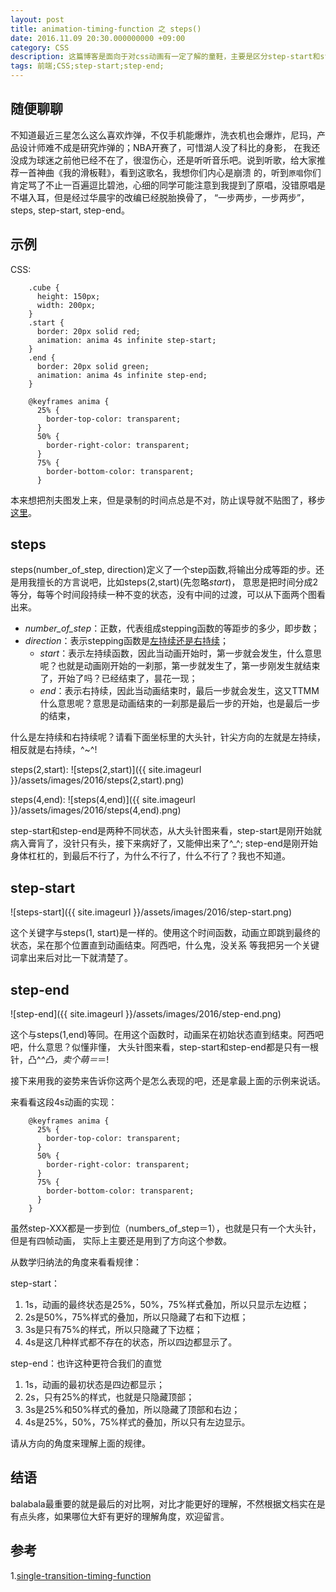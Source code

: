 ```yaml
---
layout: post
title: animation-timing-function 之 steps()
date: 2016.11.09 20:30.000000000 +09:00
category: CSS
description: 这篇博客是面向于对css动画有一定了解的童鞋，主要是区分step-start和step-end.
tags: 前端;CSS;step-start;step-end;
---
```


## 随便聊聊

不知道最近三星怎么这么喜欢炸弹，不仅手机能爆炸，洗衣机也会爆炸，尼玛，产品设计师难不成是研究炸弹的；NBA开赛了，可惜湖人没了科比的身影，
在我还没成为球迷之前他已经不在了，很湿伤心，还是听听音乐吧。说到听歌，给大家推荐一首神曲《我的滑板鞋》，看到这歌名，我想你们内心是崩溃
的，听到`原唱`你们肯定骂了不止一百遍逗比碧池，心细的同学可能注意到我提到了原唱，没错原唱是不堪入耳，但是经过华晨宇的改编已经脱胎换骨了，
“一步两步，一步两步”，steps, step-start, step-end。

## 示例

CSS:

```
    .cube {
      height: 150px;
      width: 200px;
    }
    .start {
      border: 20px solid red;
      animation: anima 4s infinite step-start;
    }
    .end {
      border: 20px solid green;
      animation: anima 4s infinite step-end;
    }

    @keyframes anima {
      25% {
        border-top-color: transparent;
      }
      50% {
        border-right-color: transparent;
      }
      75% {
        border-bottom-color: transparent;
      }

```

本来想把剂夫图发上来，但是录制的时间点总是不对，防止误导就不贴图了，移步[这里](https://jsfiddle.net/CoderGLM/7gz452ad/)。

## steps

steps(number_of_step, direction)定义了一个step函数,将输出分成等距的步。还是用我擅长的方言说吧，比如steps(2,start)(先忽略*start*)，
意思是把时间分成2等分，每等个时间段持续一种不变的状态，没有中间的过渡，可以从下面两个图看出来。

- *number_of_step*：正数，代表组成stepping函数的等距步的多少，即步数；
- *direction*：表示stepping函数是[左持续还是右持续][1]；
  - *start*：表示左持续函数，因此当动画开始时，第一步就会发生，什么意思呢？也就是动画刚开始的一刹那，第一步就发生了，第一步刚发生就结束了，开始了吗？已经结束了，昙花一现；
  - *end*：表示右持续，因此当动画结束时，最后一步就会发生，这又TTMM什么意思呢？意思是动画结束的一刹那是最后一步的开始，也是最后一步的结束，

什么是左持续和右持续呢？请看下面坐标里的大头针，针尖方向的左就是左持续，相反就是右持续，^~^!

steps\(2,start\):
![steps(2,start)]({{ site.imageurl }}/assets/images/2016/steps(2,start).png)

steps\(4,end\):
![steps(4,end)]({{ site.imageurl }}/assets/images/2016/steps(4,end).png)



step-start和step-end是两种不同状态，从大头针图来看，step-start是刚开始就病入膏肓了，没针只有头，接下来病好了，又能伸出来了^_^;
step-end是刚开始身体杠杠的，到最后不行了，为什么不行了，什么不行了？我也不知道。

## step-start

![steps-start]({{ site.imageurl }}/assets/images/2016/step-start.png)

这个关键字与steps(1, start)是一样的。使用这个时间函数，动画立即跳到最终的状态，呆在那个位置直到动画结束。阿西吧，什么鬼，没关系
等我把另一个关键词拿出来后对比一下就清楚了。

## step-end

![step-end]({{ site.imageurl }}/assets/images/2016/step-end.png)

这个与steps(1,end)等同。在用这个函数时，动画呆在初始状态直到结束。阿西吧吧，什么意思？似懂非懂，
大头针图来看，step-start和step-end都是只有一根针，凸^_^凸，卖个萌＝_＝!


接下来用我的姿势来告诉你这两个是怎么表现的吧，还是拿最上面的示例来说话。

来看看这段4s动画的实现：

```
    @keyframes anima {
      25% {
        border-top-color: transparent;
      }
      50% {
        border-right-color: transparent;
      }
      75% {
        border-bottom-color: transparent;
      }
    }

```

虽然step-XXX都是一步到位（numbers_of_step＝1），也就是只有一个大头针，但是有四帧动画，
实际上主要还是用到了方向这个参数。

从数学归纳法的角度来看看规律：

step-start：

1. 1s，动画的最终状态是25%，50%，75%样式叠加，所以只显示左边框；
2. 2s是50%，75%样式的叠加，所以只隐藏了右和下边框；
3. 3s是只有75%的样式，所以只隐藏了下边框；
4. 4s是这几种样式都不存在的状态，所以四边都显示了。

step-end：也许这种更符合我们的直觉

1. 1s，动画的最初状态是四边都显示；
2. 2s，只有25%的样式，也就是只隐藏顶部；
3. 3s是25%和50%样式的叠加，所以隐藏了顶部和右边；
4. 4s是25%，50%，75%样式的叠加，所以只有左边显示。

请从方向的角度来理解上面的规律。

## 结语

balabala最重要的就是最后的对比啊，对比才能更好的理解，不然根据文档实在是有点头疼，如果哪位大虾有更好的理解角度，欢迎留言。

## 参考

1.[single-transition-timing-function](https://developer.mozilla.org/en-US/docs/Web/CSS/single-transition-timing-function)<br/>




[1]: http://en.wikipedia.org/wiki/Left-continuous#Directional_and_semi-continuity "left- or right-continuous"
